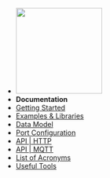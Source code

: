 <!-- docs/_sidebar.md -->

* <img src="/newdocs/logo_antares.svg" width="175">
* **Documentation**
* [Getting Started](/en/index?id=getting-started)
* [Examples & Libraries](/en/example?id=examples-amp-libraries)
* [Data Model](/en/datamodel?id=data-model)
* [Port Configuration](/en/portconfig?id=port-configuration)
* [API | HTTP](/en/httpapi?id=api-http)
* [API | MQTT](/en/mqttapi.md?id=api-mqtt)
* [List of Acronyms](/en/acronyms?id=list-of-acronyms)
* [Useful Tools](/en/usefultools?id=useful-tools)
